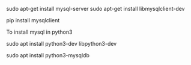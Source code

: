 
sudo apt-get install mysql-server
sudo apt-get install libmysqlclient-dev


pip install mysqlclient





To install mysql in python3

sudo apt install python3-dev libpython3-dev


sudo apt install python3-mysqldb


